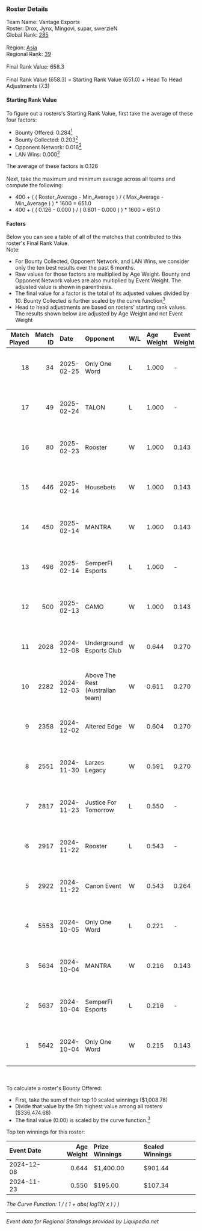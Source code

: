 ### Roster Details<br />
Team Name: Vantage Esports<br />
Roster: Drox, Jynx, Mingovi, supar, swerzieN<br />
Global Rank: [285](../standings_global.md)<br />
<br />
Region: [Asia]( ../standings_asia.md)<br />
Regional Rank: [39]( ../standings_asia.md)<br />
<br />
Final Rank Value:  658.3<br />
<br />
Final Rank Value (658.3) = Starting Rank Value (651.0) + Head To Head Adjustments (7.3)<br />

#### Starting Rank Value<br />
To figure out a rosters's Starting Rank Value, first take the average of these four factors:<br />
- Bounty Offered: 0.284[<sup>1</sup>](#table2)
- Bounty Collected: 0.203[<sup>2</sup>](#table1)
- Opponent Network: 0.016[<sup>2</sup>](#table1)
- LAN Wins: 0.000[<sup>2</sup>](#table1)

The average of these factors is 0.126<br />
<br />
Next, take the maximum and minimum average across all teams and compute the following:<br />
- 400 + ( ( Roster_Average - Min_Average ) / ( Max_Average - Min_Average ) ) * 1600 = 651.0
- 400 + ( ( 0.126 - 0.000 ) / ( 0.801 - 0.000 ) ) * 1600 = 651.0


#### Factors<br />
Below you can see a table of all of the matches that contributed to this roster's Final Rank Value.<br />
Note:<br />

- For Bounty Collected, Opponent Network, and LAN Wins, we consider only the ten best results over the past 6 months.
- Raw values for those factors are multiplied by Age Weight. Bounty and Opponent Network values are also multiplied by Event Weight. The adjusted value is shown in parenthesis.
- The final value for a factor is the total of its adjusted values divided by 10. Bounty Collected is further scaled by the curve function[<sup>3</sup>](#curveFunction)
- Head to head adjustments are based on rosters' starting rank values. The results shown below are adjusted by Age Weight and not Event Weight
<span id="table1"></span><br />


| Match Played | Match ID | Date       | Opponent                         | W/L | Age Weight | Event Weight | Bounty Collected | Opponent Network | LAN Wins  | H2H Adj. | Roster                               |
| -: | -: | :- | :- | :- | :- | :- | :- | :- | :- | -: | :- |
|           18 |       34 | 2025-02-25 | Only One Word                    | L   | 1.000      | -            | -                | -                | -         |   -17.43 | Drox, Jynx, Mingovi, supar, swerzieN |
|           17 |       49 | 2025-02-24 | TALON                            | L   | 1.000      | -            | -                | -                | -         |   -18.23 | Drox, Jynx, Mingovi, supar, swerzieN |
|           16 |       80 | 2025-02-23 | Rooster                          | W   | 1.000      | 0.143        | 0.005 (0.001)    | 0.222 (0.032)    | 0 (0.000) |    16.38 | Drox, Jynx, Mingovi, supar, swerzieN |
|           15 |      446 | 2025-02-14 | Housebets                        | W   | 1.000      | 0.143        | 0.001 (0.000)    | 0.123 (0.018)    | 0 (0.000) |    12.69 | Drox, Jynx, Mingovi, supar, swerzieN |
|           14 |      450 | 2025-02-14 | MANTRA                           | W   | 1.000      | 0.143        | 0.000 (0.000)    | 0.175 (0.025)    | 0 (0.000) |    13.47 | Drox, Jynx, Mingovi, supar, swerzieN |
|           13 |      496 | 2025-02-14 | SemperFi Esports                 | L   | 1.000      | -            | -                | -                | -         |   -15.48 | Drox, Jynx, Mingovi, supar, swerzieN |
|           12 |      500 | 2025-02-13 | CAMO                             | W   | 1.000      | 0.143        | 0.000 (0.000)    | 0.047 (0.007)    | 0 (0.000) |     5.61 | Drox, Jynx, Mingovi, supar, swerzieN |
|           11 |     2028 | 2024-12-08 | Underground Esports Club         | W   | 0.644      | 0.270        | 0.001 (0.000)    | 0.242 (0.042)    | 0 (0.000) |     9.43 | Drox, JiNxZiE, Jynx, Mingovi, supar  |
|           10 |     2282 | 2024-12-03 | Above The Rest (Australian team) | W   | 0.611      | 0.270        | 0.000 (0.000)    | 0.087 (0.014)    | 0 (0.000) |     5.78 | Drox, JiNxZiE, Jynx, Mingovi, supar  |
|            9 |     2358 | 2024-12-02 | Altered Edge                     | W   | 0.604      | 0.270        | 0.000 (0.000)    | 0.027 (0.004)    | 0 (0.000) |     4.01 | Drox, JiNxZiE, Jynx, Mingovi, supar  |
|            8 |     2551 | 2024-11-30 | Larzes Legacy                    | W   | 0.591      | 0.270        | -                | 0.029 (0.005)    | 0 (0.000) |     3.84 | Drox, JiNxZiE, Jynx, Mingovi, supar  |
|            7 |     2817 | 2024-11-23 | Justice For Tomorrow             | L   | 0.550      | -            | -                | -                | -         |    -8.49 | Drox, JiNxZiE, Jynx, Mingovi, supar  |
|            6 |     2917 | 2024-11-22 | Rooster                          | L   | 0.543      | -            | -                | -                | -         |    -7.85 | Drox, JiNxZiE, Jynx, Mingovi, supar  |
|            5 |     2922 | 2024-11-22 | Canon Event                      | W   | 0.543      | 0.264        | 0.000 (0.000)    | -                | 0 (0.000) |     5.31 | Drox, JiNxZiE, Jynx, Mingovi, supar  |
|            4 |     5553 | 2024-10-05 | Only One Word                    | L   | 0.221      | -            | -                | -                | -         |    -3.64 | alecc, Drox, Jynx, Mingovi, supar    |
|            3 |     5634 | 2024-10-04 | MANTRA                           | W   | 0.216      | 0.143        | 0.000 (0.000)    | 0.175 (0.005)    | 0 (0.000) |     3.06 | alecc, Drox, Jynx, Mingovi, supar    |
|            2 |     5637 | 2024-10-04 | SemperFi Esports                 | L   | 0.216      | -            | -                | -                | -         |    -4.34 | alecc, Drox, Jynx, Mingovi, supar    |
|            1 |     5642 | 2024-10-04 | Only One Word                    | W   | 0.215      | 0.143        | 0.001 (0.000)    | 0.191 (0.006)    | -         |     3.22 | alecc, Drox, Jynx, Mingovi, supar    |

<br />
<span id="table2"></span><br />
To calculate a roster's Bounty Offered:<br />

- First, take the sum of their top 10 scaled winnings ($1,008.78)
- Divide that value by the 5th highest value among all rosters ($336,474.68)
- The final value (0.00) is scaled by the curve function.[<sup>3</sup>](#curveFunction)

Top ten winnings for this roster:<br />

| Event Date | Age Weight | Prize Winnings | Scaled Winnings |
| :- | -: | :- | :- |
| 2024-12-08 |      0.644 | $1,400.00      | $901.44         |
| 2024-11-23 |      0.550 | $195.00        | $107.34         |


<span id="curveFunction"></span>_The Curve Function: 1 / ( 1 + abs( log10( x ) ) )_<br />

---
_Event data for Regional Standings provided by Liquipedia.net_<br />
